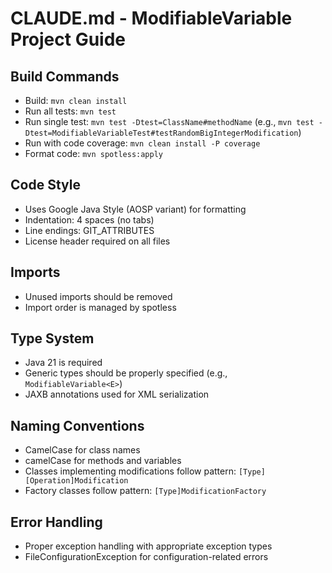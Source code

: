 # CLAUDE.md - ModifiableVariable Project Guide

## Build Commands

- Build: `mvn clean install`
- Run all tests: `mvn test`
- Run single test: `mvn test -Dtest=ClassName#methodName` (e.g., `mvn test -Dtest=ModifiableVariableTest#testRandomBigIntegerModification`)
- Run with code coverage: `mvn clean install -P coverage`
- Format code: `mvn spotless:apply`

## Code Style

- Uses Google Java Style (AOSP variant) for formatting
- Indentation: 4 spaces (no tabs)
- Line endings: GIT_ATTRIBUTES
- License header required on all files

## Imports

- Unused imports should be removed
- Import order is managed by spotless

## Type System

- Java 21 is required
- Generic types should be properly specified (e.g., `ModifiableVariable<E>`)
- JAXB annotations used for XML serialization

## Naming Conventions

- CamelCase for class names
- camelCase for methods and variables
- Classes implementing modifications follow pattern: `[Type][Operation]Modification`
- Factory classes follow pattern: `[Type]ModificationFactory`

## Error Handling

- Proper exception handling with appropriate exception types
- FileConfigurationException for configuration-related errors

